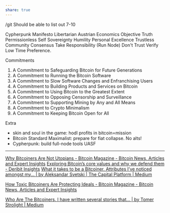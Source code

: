 ```yaml
---
share: true
---
```

/git
Should be able to list out 7-10

Cypherpunk Manifesto
Libertarian Austrian Economics
Objective Truth
Permissionless
Self Sovereignty 
Humility
Personal Excellence
Trustless Community
Consensus
Take Responsibility (Run Node)
Don't Trust Verify
Low Time Preference.


Commitments
1. A Commitment to Safeguarding Bitcoin for Future Generations
2. A Commitment to Running the Bitcoin Software
3. A Commitment to Slow Software Changes and Enfranchising Users 
4. A Commitment to Building Products and Services on Bitcoin 
5. A Commitment to Using Bitcoin to the Greatest Extent
6. A Commitment to Opposing Censorship and Surveillance 
7. A Commitment to Supporting Mining by Any and All Means
8. A Commitment to Crypto Minimalism
9. A Commitment to Keeping Bitcoin Open for All

Extra

- skin and soul in the game: hodl profits in bitcoin=mission
- Bitcoin Standard Maximalist: prepare for fiat collapse. No alts! 
- Cypherpunk: build full-node tools UASF


---

[Why Bitcoiners Are Not Utopians - Bitcoin Magazine - Bitcoin News, Articles and Expert Insights](https://bitcoinmagazine.com/culture/why-bitcoiners-are-not-utopians)
[Exploring Bitcoin’s core values and why we defend them - Deribit Insights](https://insights.deribit.com/market-research/exploring-bitcoins-core-values-and-why-we-defend-them/)
[What it takes to be a Bitcoiner. Attributes I’ve noticed amongst my… | by Aleksandar Svetski | The Capital Platform | Medium](https://medium.com/the-capital/what-it-takes-to-be-a-bitcoiner-607c08d171f2)


[How Toxic Bitcoiners Are Protecting Ideals - Bitcoin Magazine - Bitcoin News, Articles and Expert Insights](https://bitcoinmagazine.com/culture/how-toxic-bitcoiners-are-protecting-ideals)

[Who Are The Bitcoiners. I have written several stories that… | by Tomer Strolight | Medium](https://tomerstrolight.medium.com/who-are-the-bitcoiners-fbbf34cb1cb3)







